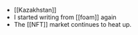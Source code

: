 -   [[Kazakhstan]]
-   I started writing from [[foam]] again
-   The [[NFT]] market continues to heat up.